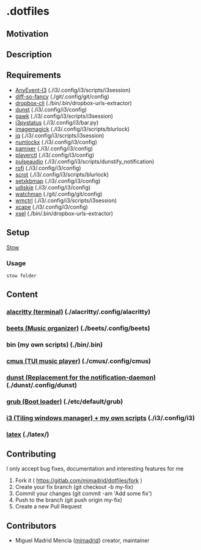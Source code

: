 # .dotfiles

<!-- picture here alacritty, nvim, tmux -->

## Motivation

<!-- Personal dotfiles -->

## Description

## Requirements
- [AnyEvent-I3](https://github.com/i3/i3/tree/next/AnyEvent-I3) (./i3/.config/i3/scripts/i3session)
- [diff-so-fancy](https://github.com/so-fancy/diff-so-fancy) (./git/.config/git/config)
- [dropbox-cli](https://www.dropbox.com/) (./bin/.bin/dropbox-urls-extractor)
- [dunst](https://dunst-project.org/) (./i3/.config/i3/config)
- [gawk](https://www.gnu.org/software/gawk/) (./i3/.config/i3/scripts/i3session)
- [i3pystatus](https://github.com/enkore/i3pystatus) (./i3/.config/i3/bar.py)
- [imagemagick](https://www.imagemagick.org/script/index.php) (./i3/.config/i3/scripts/blurlock)
- [jq](https://stedolan.github.io/jq/) (./i3/.config/i3/scripts/i3session)
- [numlockx](https://wiki.archlinux.org/index.php/Activating_Numlock_on_Bootup) (./i3/.config/i3/config)
- [pamixer](https://github.com/cdemoulins/pamixer) (./i3/.config/i3/config)
- [playerctl](https://github.com/acrisci/playerctl) (./i3/.config/i3/config)
- [pulseaudio](https://github.com/acrisci/playerctl) (./i3/.config/i3/scripts/dunstify_notification)
- [rofi](https://github.com/DaveDavenport/rofi) (./i3/.config/i3/config)
- [scrot](http://scrot.sourcearchive.com/) (./i3/.config/i3/scripts/blurlock)
- [setxkbmap](https://www.x.org/archive/X11R7.5/doc/man/man1/setxkbmap.1.html) (./i3/.config/i3/config)
- [udiskie](https://github.com/coldfix/udiskie) (./i3/.config/i3/config)
- [watchman](https://facebook.github.io/watchman/) (./git/.config/git/config)
- [wmctrl](http://tripie.sweb.cz/utils/wmctrl/) (./i3/.config/i3/scripts/i3session)
- [xcape](https://github.com/alols/xcape) (./i3/.config/i3/config)
- [xsel](http://www.vergenet.net/~conrad/software/xsel/) (./bin/.bin/dropbox-urls-extractor)

## Setup

[Stow](https://www.gnu.org/software/stow/)

### Usage

`stow folder`

## Content

### [alacritty (terminal)](https://github.com/jwilm/alacritty) (./alacritty/.config/alacritty)

### [beets (Music organizer)](http://beets.io/) (./beets/.config/beets)

### bin (my own scripts) (./bin/.bin)

### [cmus (TUI music player)](https://cmus.github.io/) (./cmus/.config/cmus)

### [dunst (Replacement for the notification-daemon)](https://dunst-project.org/) (./dunst/.config/dunst)

### [grub (Boot loader)](https://www.gnu.org/software/grub/) (./etc/default/grub)

### [i3 (Tiling windows manager) + my own scripts](https://i3wm.org/) (./i3/.config/i3)

### [latex](https://www.latex-project.org/) (./latex/)

## Contributing

I only accept bug fixes, documentation and interesting features for me

1. Fork it ( <https://gitlab.com/mimadrid/dotfiles/fork> )
1. Create your fix branch (git checkout -b my-fix)
1. Commit your changes (git commit -am 'Add some fix')
1. Push to the branch (git push origin my-fix)
1. Create a new Pull Request

## Contributors

- Miguel Madrid Mencía ([mimadrid](https://github.com/mimadrid)) creator, maintainer

